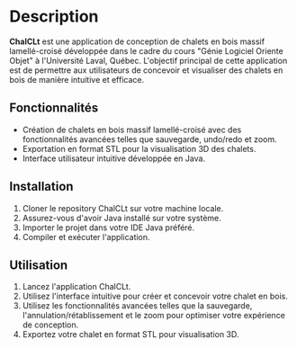 # Description

**ChalCLt** est une application de conception de chalets en bois massif lamellé-croisé développée dans le cadre du cours "Génie Logiciel Oriente Objet" à l'Université Laval, Québec. L'objectif principal de cette application est de permettre aux utilisateurs de concevoir et visualiser des chalets en bois de manière intuitive et efficace.

## Fonctionnalités
- Création de chalets en bois massif lamellé-croisé avec des fonctionnalités avancées telles que sauvegarde, undo/redo et zoom.
- Exportation en format STL pour la visualisation 3D des chalets.
- Interface utilisateur intuitive développée en Java.

## Installation
1. Cloner le repository ChalCLt sur votre machine locale.
2. Assurez-vous d'avoir Java installé sur votre système.
3. Importer le projet dans votre IDE Java préféré.
4. Compiler et exécuter l'application.

## Utilisation
1. Lancez l'application ChalCLt.
2. Utilisez l'interface intuitive pour créer et concevoir votre chalet en bois.
3. Utilisez les fonctionnalités avancées telles que la sauvegarde, l'annulation/rétablissement et le zoom pour optimiser votre expérience de conception.
4. Exportez votre chalet en format STL pour visualisation 3D.
